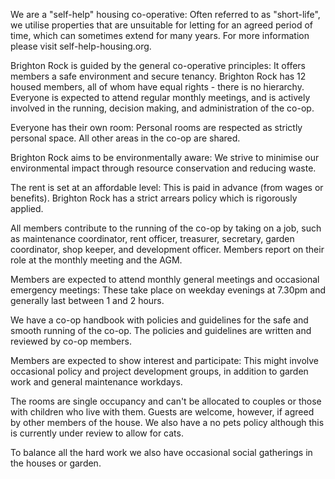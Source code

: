 We are a "self-help" housing co-operative: Often referred to as "short-life", we utilise properties that are unsuitable for letting for an agreed period of time, which can sometimes extend for many years. For more information please visit self-help-housing.org.

Brighton Rock is guided by the general co-operative principles: It offers members a safe environment and secure tenancy. Brighton Rock has 12 housed members, all of whom have equal rights - there is no hierarchy. Everyone is expected to attend regular monthly meetings, and is actively involved in the running, decision making, and administration of the co-op.

Everyone has their own room: Personal rooms are respected as strictly personal space. All other areas in the co-op are shared.

Brighton Rock aims to be environmentally aware: We strive to minimise our environmental impact through resource conservation and reducing waste.

The rent is set at an affordable level: This is paid in advance (from wages or benefits). Brighton Rock has a strict arrears policy which is rigorously applied.

All members contribute to the running of the co-op by taking on a job, such as maintenance coordinator, rent officer, treasurer, secretary, garden coordinator, shop keeper, and development officer. Members report on their role at the monthly meeting and the AGM.

Members are expected to attend monthly general meetings and occasional emergency meetings: These take place on weekday evenings at 7.30pm and generally last between 1 and 2 hours.

We have a co-op handbook with policies and guidelines for the safe and smooth running of the co-op. The policies and guidelines are written and reviewed by co-op members.

Members are expected to show interest and participate: This might involve occasional policy and project development groups, in addition to garden work and general maintenance workdays.

The rooms are single occupancy and can't be allocated to couples or those with children who live with them. Guests are welcome, however, if agreed by other members of the house. We also have a no pets policy although this is currently under review to allow for cats.

To balance all the hard work we also have occasional social gatherings in the houses or garden.